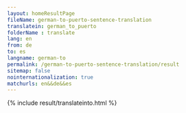 ```yaml
---
layout: homeResultPage
fileName: german-to-puerto-sentence-translation
translatein: german_to_puerto
folderName : translate
lang: en
from: de
to: es
langname: german-to
permalink: /german-to-puerto-sentence-translation/result
sitemap: false
nointernationalization: true
matchurls: en&&de&&es
---
```

{% include result/translateinto.html %}

<script src="/js/result/translation.js" data-foldername="{{page.folderName}}" data-lang="{{page.lang}}"></script>

